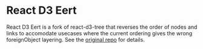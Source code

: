 # React D3 Eert <!-- omit in toc -->

React D3 Eert is a fork of react-d3-tree that reverses the order of nodes and links to accomodate usecases where the current ordering gives the wrong foreignObject layering.  See the [original repo](https://github.com/bkrem/react-d3-tree) for details.
